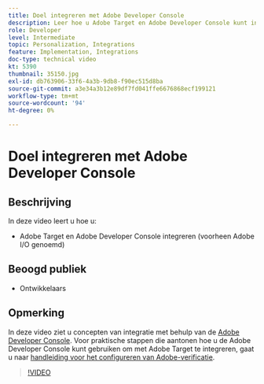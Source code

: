 ```yaml
---
title: Doel integreren met Adobe Developer Console
description: Leer hoe u Adobe Target en Adobe Developer Console kunt integreren.
role: Developer
level: Intermediate
topic: Personalization, Integrations
feature: Implementation, Integrations
doc-type: technical video
kt: 5390
thumbnail: 35150.jpg
exl-id: db763906-33f6-4a3b-9db8-f90ec515d8ba
source-git-commit: a3e34a3b12e89df7fd041ffe6676868ecf199121
workflow-type: tm+mt
source-wordcount: '94'
ht-degree: 0%

---
```


# Doel integreren met Adobe Developer Console

## Beschrijving

In deze video leert u hoe u:

* Adobe Target en Adobe Developer Console integreren (voorheen Adobe I/O genoemd)

## Beoogd publiek

* Ontwikkelaars

## Opmerking

In deze video ziet u concepten van integratie met behulp van de [Adobe Developer Console](https://developer.adobe.com/developer-console/). Voor praktische stappen die aantonen hoe u de Adobe Developer Console kunt gebruiken om met Adobe Target te integreren, gaat u naar [handleiding voor het configureren van Adobe-verificatie](https://experienceleague.adobe.com/docs/target-learn/tutorials/apis/configure-io-target-integration.html?lang=en).

>[!VIDEO](https://video.tv.adobe.com/v/35150/?quality=12)
